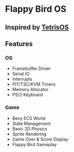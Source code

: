 # Flappy Bird OS

## Inspired by [TetrisOS](https://www.youtube.com/watch?v=FaILnmUYS_U)

## Features
### OS
- Framebuffer Driver
- Serial IO
- Interrupts
- PIT/TSC/KVM Timers
- Memory Allocator
- PS/2 Keyboard

### Game
- Bevy ECS World
- State Management
- Basic 2D Physics
- Sprite Rendering
- Game Over & Score Display
- Flappy Bird Gameplay